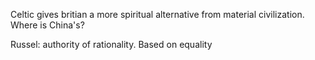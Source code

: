 Celtic gives britian a more spiritual alternative from material civilization. Where is China's?



Russel: authority of rationality. Based on equality

